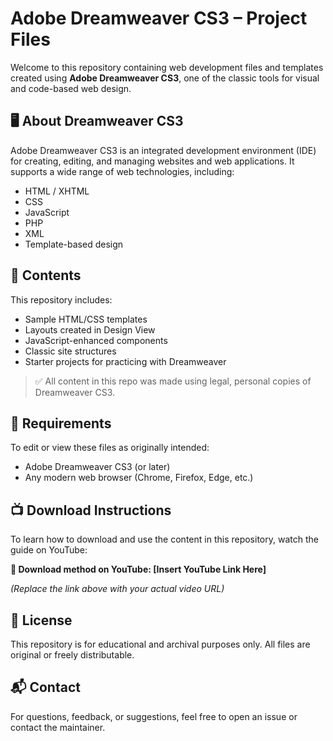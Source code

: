 # Adobe Dreamweaver CS3 – Project Files

Welcome to this repository containing web development files and templates created using **Adobe Dreamweaver CS3**, one of the classic tools for visual and code-based web design.

## 🖥️ About Dreamweaver CS3

Adobe Dreamweaver CS3 is an integrated development environment (IDE) for creating, editing, and managing websites and web applications. It supports a wide range of web technologies, including:

- HTML / XHTML  
- CSS  
- JavaScript  
- PHP  
- XML  
- Template-based design  

## 📁 Contents

This repository includes:

- Sample HTML/CSS templates  
- Layouts created in Design View  
- JavaScript-enhanced components  
- Classic site structures  
- Starter projects for practicing with Dreamweaver

> ✅ All content in this repo was made using legal, personal copies of Dreamweaver CS3.

## 🔧 Requirements

To edit or view these files as originally intended:

- Adobe Dreamweaver CS3 (or later)  
- Any modern web browser (Chrome, Firefox, Edge, etc.)

## 📺 Download Instructions

To learn how to download and use the content in this repository, watch the guide on YouTube:

**🔗 Download method on YouTube: [Insert YouTube Link Here]**

*(Replace the link above with your actual video URL)*

## 📜 License

This repository is for educational and archival purposes only. All files are original or freely distributable.

## 📬 Contact

For questions, feedback, or suggestions, feel free to open an issue or contact the maintainer.